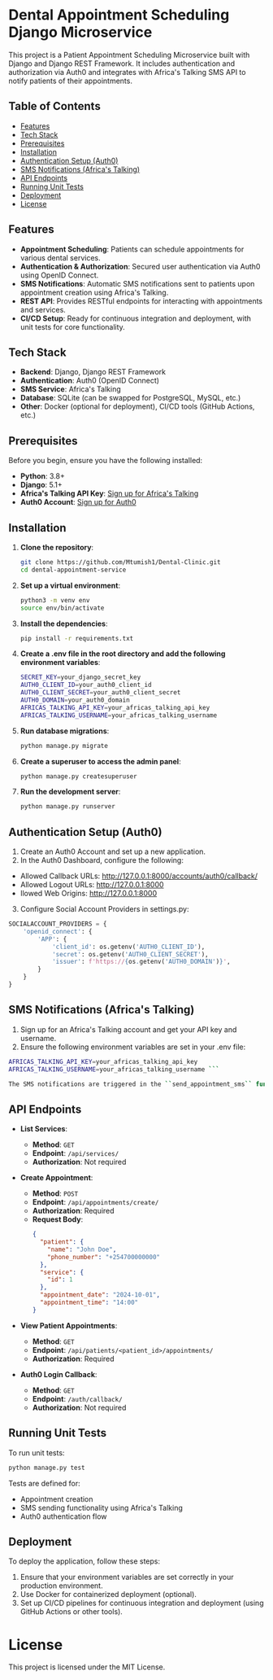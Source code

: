 # Dental Appointment Scheduling Django Microservice

This project is a Patient Appointment Scheduling Microservice built with Django and Django REST Framework. It includes authentication and authorization via Auth0 and integrates with Africa's Talking SMS API to notify patients of their appointments.

## Table of Contents

- [Features](#features)
- [Tech Stack](#tech-stack)
- [Prerequisites](#prerequisites)
- [Installation](#installation)
- [Authentication Setup (Auth0)](#authentication-setup-auth0)
- [SMS Notifications (Africa's Talking)](#sms-notifications-africas-talking)
- [API Endpoints](#api-endpoints)
- [Running Unit Tests](#running-unit-tests)
- [Deployment](#deployment)
- [License](#license)

## Features

- **Appointment Scheduling**: Patients can schedule appointments for various dental services.
- **Authentication & Authorization**: Secured user authentication via Auth0 using OpenID Connect.
- **SMS Notifications**: Automatic SMS notifications sent to patients upon appointment creation using Africa's Talking.
- **REST API**: Provides RESTful endpoints for interacting with appointments and services.
- **CI/CD Setup**: Ready for continuous integration and deployment, with unit tests for core functionality.

## Tech Stack

- **Backend**: Django, Django REST Framework
- **Authentication**: Auth0 (OpenID Connect)
- **SMS Service**: Africa's Talking
- **Database**: SQLite (can be swapped for PostgreSQL, MySQL, etc.)
- **Other**: Docker (optional for deployment), CI/CD tools (GitHub Actions, etc.)

## Prerequisites

Before you begin, ensure you have the following installed:

- **Python**: 3.8+
- **Django**: 5.1+
- **Africa's Talking API Key**: [Sign up for Africa's Talking](https://africastalking.com/)
- **Auth0 Account**: [Sign up for Auth0](https://auth0.com/)

## Installation

1. **Clone the repository**:

   ```bash
   git clone https://github.com/Mtumish1/Dental-Clinic.git
   cd dental-appointment-service

   ```

2. **Set up a virtual environment**:

   ```bash
   python3 -m venv env
   source env/bin/activate

   ```

3. **Install the dependencies**:

   ```bash
   pip install -r requirements.txt

   ```

4. **Create a .env file in the root directory and add the following environment variables**:

   ```bash
   SECRET_KEY=your_django_secret_key
   AUTH0_CLIENT_ID=your_auth0_client_id
   AUTH0_CLIENT_SECRET=your_auth0_client_secret
   AUTH0_DOMAIN=your_auth0_domain
   AFRICAS_TALKING_API_KEY=your_africas_talking_api_key
   AFRICAS_TALKING_USERNAME=your_africas_talking_username

   ```

5. **Run database migrations**:

   ```bash
   python manage.py migrate
   ```

6. **Create a superuser to access the admin panel**:

   ```bash
   python manage.py createsuperuser
   ```

7. **Run the development server**:
   ```bash
   python manage.py runserver
   ```

## Authentication Setup (Auth0)

1. Create an Auth0 Account and set up a new application.
2. In the Auth0 Dashboard, configure the following:

- Allowed Callback URLs: http://127.0.0.1:8000/accounts/auth0/callback/
- Allowed Logout URLs: http://127.0.0.1:8000
- llowed Web Origins: http://127.0.0.1:8000

3. Configure Social Account Providers in settings.py:

```python
SOCIALACCOUNT_PROVIDERS = {
    'openid_connect': {
        'APP': {
            'client_id': os.getenv('AUTH0_CLIENT_ID'),
            'secret': os.getenv('AUTH0_CLIENT_SECRET'),
            'issuer': f'https://{os.getenv('AUTH0_DOMAIN')}',
        }
    }
}
```

## SMS Notifications (Africa's Talking)

1. Sign up for an Africa's Talking account and get your API key and username.
2. Ensure the following environment variables are set in your .env file:

````bash
AFRICAS_TALKING_API_KEY=your_africas_talking_api_key
AFRICAS_TALKING_USERNAME=your_africas_talking_username ```

The SMS notifications are triggered in the ``send_appointment_sms`` function located in ``sms_service.py``.
````

## API Endpoints

- **List Services**:

  - **Method**: `GET`
  - **Endpoint**: `/api/services/`
  - **Authorization**: Not required

- **Create Appointment**:

  - **Method**: `POST`
  - **Endpoint**: `/api/appointments/create/`
  - **Authorization**: Required
  - **Request Body**:
    ```json
    {
      "patient": {
        "name": "John Doe",
        "phone_number": "+254700000000"
      },
      "service": {
        "id": 1
      },
      "appointment_date": "2024-10-01",
      "appointment_time": "14:00"
    }
    ```

- **View Patient Appointments**:

  - **Method**: `GET`
  - **Endpoint**: `/api/patients/<patient_id>/appointments/`
  - **Authorization**: Required

- **Auth0 Login Callback**:
  - **Method**: `GET`
  - **Endpoint**: `/auth/callback/`
  - **Authorization**: Not required

## Running Unit Tests

To run unit tests:

```bash
python manage.py test
```

Tests are defined for:

- Appointment creation
- SMS sending functionality using Africa's Talking
- Auth0 authentication flow

## Deployment

To deploy the application, follow these steps:

1. Ensure that your environment variables are set correctly in your production environment.
2. Use Docker for containerized deployment (optional).
3. Set up CI/CD pipelines for continuous integration and deployment (using GitHub Actions or other tools).

# License

This project is licensed under the MIT License.
